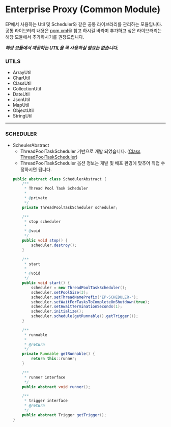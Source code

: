 # Enterprise Proxy (Common Module)
EP에서 사용하는 Util 및 Scheduler와 같은 공통 라이브러리를 관리하는 모듈입니다.
공통 라이브러리 내용은 [pom.xml](https://github.com/ground-x/enterprise_proxy/blob/master/ep-common/pom.xml)을 참고 하시길 바라며 추가하고 싶은 라이브러리는 해당 모듈에서 추가하시기를 권장드립니다.

***해당 모듈에서 제공하는 UTIL을 꼭 사용하실 필요는 없습니다.***



### UTILS

- ArrayUtil
- CharUtil
- ClassUtil
- CollectionUtil
- DateUtil
- JsonUtil
- MapUtil
- ObjectUtil
- StringUtil

---

### SCHEDULER
- ScheulerAbstract
  - ThreadPoolTaskScheduler 기반으로 개발 되었습니다. ([Class ThreadPoolTaskScheduler](https://docs.spring.io/spring-framework/docs/5.1.7.RELEASE/javadoc-api/org/springframework/scheduling/concurrent/ThreadPoolTaskScheduler.html?is-external=true))
  - ThreadPoolTaskScheduler 옵션 정보는 개발 및 배포 환경에 맞추어 직접 수정하시면 됩니다.
  ```java
  public abstract class SchedulerAbstract {
      /**
       * Thread Pool Task Scheduler
       * 
       * @private
       */
      private ThreadPoolTaskScheduler scheduler;
  
      /**
       * stop scheduler
       *
       * @void
       */
      public void stop() {
          scheduler.destroy();
      }
  
      /**
       * start
       *
       * @void
       */
      public void start() {
          scheduler = new ThreadPoolTaskScheduler();
          scheduler.setPoolSize(3);
          scheduler.setThreadNamePrefix("EP-SCHEDULER-");
          scheduler.setWaitForTasksToCompleteOnShutdown(true);
          scheduler.setAwaitTerminationSeconds(1);
          scheduler.initialize();
          scheduler.schedule(getRunnable(),getTrigger());
      }
  
      /**
       * runnable
       *
       * @return
       */
      private Runnable getRunnable() {
          return this::runner;
      }
  
      /**
       * runner interface
       */
      public abstract void runner();
  
      /**
       * trigger interface
       * @return
       */
      public abstract Trigger getTrigger();
  }
  ```